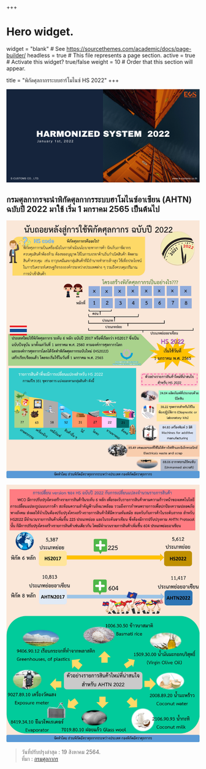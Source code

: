 +++
# Hero widget.
widget = "blank"  # See https://sourcethemes.com/academic/docs/page-builder/
headless = true  # This file represents a page section.
active = true  # Activate this widget? true/false
weight = 10  # Order that this section will appear.

title = "พิกัดศุลกากรระบบฮาร์โมไนซ์ HS 2022"
+++

![](./img/hs_2022_01.png)

## กรมศุลกากรจะนำพิกัดศุลกากรระบบฮาโมไนซ์อาเซียน (AHTN) ฉบับปี 2022 มาใช้ เริ่ม 1 มกราคม 2565 เป็นต้นไป

![](./img/hs-code_2022png_Page1.png)

![](./img/hs-code_2022png_Page2.png)

> วันที่ปรับปรุงล่าสุด : 19 สิงหาคม 2564.  
> ที่มา : [กรมศุลกากร](https://www.customs.go.th/cont_strc_simple_with_date.php?lang=th&top_menu=menu_homepage&ini_menu=menu_public_relations_160421_04&left_menu=menu_public_relations_160421_04_160421_01&current_id=14232932404e505f4d464b4a464a4f)
